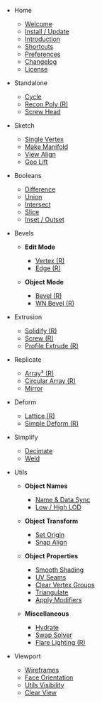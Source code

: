 - Home
    
    - [Welcome](/)
    - [Install / Update](/getting-started/install-update)
    - [Introduction](/getting-started/introduction)
    - [Shortcuts](/getting-started/shortcuts)
    - [Preferences](/getting-started/preferences)
    - [Changelog](/getting-started/changelog)
    - [License](/getting-started/license)

- Standalone

    - [Cycle](/standalone/cycle)
    - [Recon Poly (R)](/standalone/recon-poly)
    - [Screw Head](/standalone/screw-head)

- Sketch

    - [Single Vertex](/sketch/single-vertex)
    - [Make Manifold](/sketch/make-manifold)
    - [View Align](/sketch/view-align)
    - [Geo Lift](/sketch/geo-lift)

- Booleans

    - [Difference](/booleans/difference)
    - [Union](/booleans/union)
    - [Intersect](/booleans/intersect)
    - [Slice](/booleans/slice)
    - [Inset / Outset](/booleans/inset-outset)

- Bevels

    - **Edit Mode**
        - [Vertex (R)](/bevels/vertex)
        - [Edge (R)](/bevels/edge)

    - **Object Mode**
        - [Bevel (R)](/bevels/bevel)
        - [WN Bevel (R)](/bevels/wn-bevel)

- Extrusion

    - [Solidify (R)](/extrusion/solidify)
    - [Screw (R)](/extrusion/screw)
    - [Profile Extrude (R)](/extrusion/profile-extrude)

- Replicate

    - [Array³ (R)](/replicate/array-cubed)
    - [Circular Array (R)](/replicate/circular-array)
    - [Mirror](/replicate/mirror)

- Deform

    - [Lattice (R)](/deform/lattice)
    - [Simple Deform (R)](/deform/simple-deform)

- Simplify

    - [Decimate](/simplify/decimate)
    - [Weld](/simplify/weld)

- Utils

    - **Object Names**
        - [Name & Data Sync](/utils/name-data-sync)
        - [Low / High LOD](/utils/low-high-lod)

    - **Object Transform**
        - [Set Origin](/utils/set-origin)
        - [Snap Align](/utils/snap-align)

    - **Object Properties**
        - [Smooth Shading](/utils/smooth-shading)
        - [UV Seams](/utils/uv-seams)
        - [Clear Vertex Groups](/utils/clear-vertex-groups)
        - [Triangulate](/utils/triangulate)
        - [Apply Modifiers](/utils/apply-modifiers)
    
    - **Miscellaneous**
        - [Hydrate](/utils/hydrate)
        - [Swap Solver](/utils/swap-solver)
        - [Flare Lighting (R)](/utils/flare-lighting)

- Viewport

    - [Wireframes](/viewport/wireframes)
    - [Face Orientation](/viewport/face-orientation)
    - [Utils Visibility](/viewport/utils-visibility)
    - [Clear View](/viewport/clear-view)